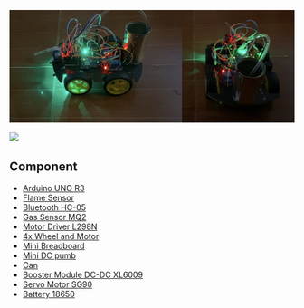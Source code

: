 
![](/Image/img.jpg)

![](/Shortvideo/video.gif)

## Component
* [Arduino UNO R3]([https://shopee.vn/B%E1%BA%A3ng-M%E1%BA%A1ch-UNO-R3-Atmel-ATMEGA328P-T%C6%B0%C6%A1ng-Th%C3%ADch-V%E1%BB%9Bi-%E1%BB%94-C%E1%BA%AFm-V%C3%A0-S%E1%BB%AD-D%E1%BB%A5ng-V%E1%BB%9Bi-USB-Arduino-i.578443443.17258068899?sp_atk=1d4c9fe1-30e9-4811-bae2-ee9da1c6eabf&xptdk=1d4c9fe1-30e9-4811-bae2-ee9da1c6eabf](https://www.amazon.com/ARDUINO-A000066-Uno-DIP-1-5/dp/B00CBZ4CII/ref=sr_1_1?crid=B2O94XSWPWUQ&keywords=arduino+uno+r3&qid=1681649271&sprefix=arduino+uno+r3%2Caps%2C338&sr=8-1))
* [Flame Sensor](https://www.amazon.com/UIOTEC-Smartsense-Temperature-Detecting-Compatible/dp/B07DNXVGCM/ref=sr_1_2?keywords=flame+sensor+arduino&qid=1681649329&sprefix=flame+se%2Caps%2C369&sr=8-2)
* [Bluetooth HC-05](https://www.amazon.com/Phoncoo-Wireless-Bluetooth-Transceiver-Converter/dp/B07JH5NQGX/ref=sr_1_3?crid=1G7OUSDC5437H&keywords=bluetooth+hc-05&qid=1681649387&sprefix=bluetooth+hc-%2Caps%2C357&sr=8-3)
* [Gas Sensor MQ2](https://www.amazon.com/Reland-Sun-MQ-2-Sensor-Module/dp/B09NN39G8X/ref=sr_1_5?crid=2WX90197V4BS1&keywords=Gas+sensor+mq2+arduino&qid=1681649460&sprefix=gas+sensor+q2+arduino%2Caps%2C482&sr=8-5)
* [Motor Driver L298N](https://www.amazon.com/Bridge-Stepper-Driver-Module-Controller/dp/B09T6K9RFZ/ref=sr_1_2?crid=EYTFOL2Y9HKA&keywords=motor+driver+l298&qid=1681649575&sprefix=motor+driver+l29%2Caps%2C361&sr=8-2)
* [4x Wheel and Motor](https://www.amazon.com/Electric-Plastic-Magnetic-Gearbox-Engine/dp/B09MFBSFBB/ref=sr_1_4?crid=1ENYD25H1ZG2Y&keywords=wheel+and+motor+5v&qid=1681649657&sprefix=wheel+and+motor+5v%2Caps%2C369&sr=8-4)
* [Mini Breadboard](https://www.amazon.com/Breadboard-Solderless-Prototype-Different-Raspberry/dp/B07LF71ZTS/ref=sr_1_1?keywords=mini+breadboard&qid=1681649824&sprefix=Mini+brea%2Caps%2C368&sr=8-1)
* [Mini DC pumb](https://www.amazon.com/Submersible-Aquariums-Fountain-Hydroponics-Garden/dp/B0B15C9H2Z/ref=sr_1_2?keywords=dc+pump+5v&qid=1681649856&sprefix=dc+pum%2Caps%2C342&sr=8-2)
* [Can]()
* [Booster Module DC-DC XL6009](https://www.amazon.com/XL6009-Booster-Module-Adjustable-Step-up/dp/B0BQDY2WS9/ref=sr_1_1?crid=310V8EZ4KXQCQ&keywords=Module+DC+XL6009&qid=1681649964&sprefix=module+dc+xl6009%2Caps%2C383&sr=8-1)
* [Servo Motor SG90](https://www.amazon.com/10Pcs-Servos-Helicopter-Airplane-Controls/dp/B08KY49SFX/ref=sr_1_3?crid=1C3N7M9UGXFBO&keywords=servo+motors+90g&qid=1681650043&sprefix=servo+motors+90%2Caps%2C360&sr=8-3)
* [Battery 18650](https://www.amazon.com/TWTADE-Slots-Battery-Holder-Double/dp/B092ZNFPNH/ref=sr_1_3?crid=3A8TSHH2QCR69&keywords=battery+holder+18650&qid=1681650087&sprefix=battery+holder+18650%2Caps%2C473&sr=8-3)
